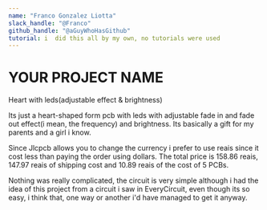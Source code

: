 ```yaml
---
name: "Franco Gonzalez Liotta"
slack_handle: "@Franco"
github_handle: "@aGuyWhoHasGithub"
tutorial: i  did this all by my own, no tutorials were used
---
```


# YOUR PROJECT NAME
Heart with leds(adjustable effect & brightness)

<!-- Describe your board in 2-3 sentences. What are you making? What will it do? -->
Its just a heart-shaped form pcb with leds with adjustable fade in and fade out effect(i mean, the frequency) and brightness.
Its basically a gift for my parents and a girl i know.

<!-- How much is it going to cost? -->
Since Jlcpcb allows you to change the currency i prefer to use reais since it cost less than paying the order using dollars.
The total price is 158.86 reais, 147.97 reais of shipping cost and 10.89 reais of  the cost of 5 PCBs.

<!-- Tell us a little bit about your design process. What were some challenges? What helped? ***Totally optional*** -->
Nothing was really complicated, the circuit is very simple although i had the idea of this  project from a circuit i saw in EveryCircuit,
even though its so easy, i think that, one way or another i'd have managed to get it anyway.
